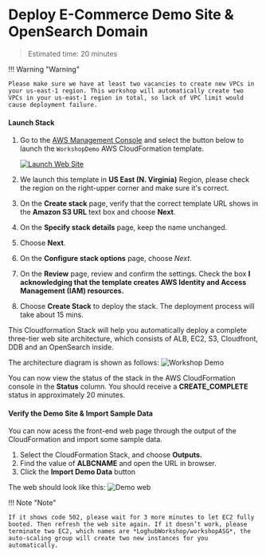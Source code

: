 # Deploy E-Commerce Demo Site & OpenSearch Domain
> Estimated time: 20 minutes

!!! Warning "Warning"

    Please make sure we have at least two vacancies to create new VPCs in your us-east-1 region. This workshop will automatically create two VPCs in your us-east-1 region in total, so lack of VPC limit would cause deployment failure.

#### Launch Stack 

1. Go to the <a href="https://console.aws.amazon.com/console/home?region=us-east-1" target="_blank">AWS Management Console</a> and select the button below to launch the ```WorkshopDemo``` AWS CloudFormation template.
    
    <a href="https://console.aws.amazon.com/cloudformation/home#/stacks/create/template?stackName=WorkshopDemo&templateURL=https://aws-gcr-solutions.s3.amazonaws.com/log-hub-workshop/v1.0.0/LoghubWorkshop.template" target="_blank">![Launch Web Site](../../images/launch-stack.png)</a>

2. We launch this template in **US East (N. Virginia)** Region, please check the region on the right-upper corner and make sure it's correct.

3. On the **Create stack** page, verify that the correct template URL shows in the **Amazon S3 URL** text box and choose **Next**.

4. On the **Specify stack details** page, keep the name unchanged.

5. Choose **Next**.

6. On the **Configure stack options** page, choose *Next*.

7. On the **Review** page, review and confirm the settings. Check the box **I acknowledging that the template creates AWS Identity and Access Management (IAM) resources.**

8. Choose **Create Stack** to deploy the stack. The deployment process will take about 15 mins.

This Cloudformation Stack will help you automatically deploy a complete three-tier web site architecture, which consists of ALB, EC2, S3, Cloudfront, DDB and an OpenSearch inside.

The architecture diagram is shown as follows:
![Workshop Demo](../../images/workshop/workshop-demo.png)

You can now view the status of the stack in the AWS CloudFormation console in the **Status** column. You should receive a **CREATE_COMPLETE** status in approximately 20 minutes. 

#### Verify the Demo Site & Import Sample Data

You can now acess the front-end web page through the output of the CloudFormation and import some sample data.

1. Select the CloudFormation Stack, and choose **Outputs.**
2. Find the value of **ALBCNAME** and open the URL in browser.
3. Click the **Import Demo Data** button

The web should look like this:
![Demo web](../../images/workshop/workshop-web.png)

!!! Note "Note"

    If it shows code 502, please wait for 3 more minutes to let EC2 fully booted. Then refresh the web site again. If it doesn’t work, please terminate two EC2, which names are *LoghubWorkshop/workshopASG*, the auto-scaling group will create two new instances for you automatically. 
